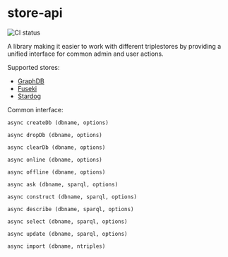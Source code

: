 # store-api
![CI status](https://github.com/zazuko/store-api/workflows/Node.js%20CI/badge.svg)
<!--[![Coverage Status](https://coveralls.io/repos/github/zazuko/store-api/badge.svg?branch=main)](https://coveralls.io/github/zazuko/store-api?branch=main)
[![npm version](https://badge.fury.io/js/store-api.svg)](https://www.npmjs.com/package/store-api)-->

A library making it easier to work with different triplestores by providing a unified interface for common admin and user actions.

Supported stores:

* [GraphDB][graphdb]
* [Fuseki][fuseki]
* [Stardog][stardog]

Common interface:

```
async createDb (dbname, options)

async dropDb (dbname, options)

async clearDb (dbname, options)

async online (dbname, options)

async offline (dbname, options)

async ask (dbname, sparql, options)

async construct (dbname, sparql, options)

async describe (dbname, sparql, options)

async select (dbname, sparql, options)

async update (dbname, sparql, options)

async import (dbname, ntriples)
```

[graphdb]: https://www.ontotext.com/products/graphdb/
[fuseki]: https://jena.apache.org/documentation/fuseki2/
[stardog]: https://www.stardog.com/

